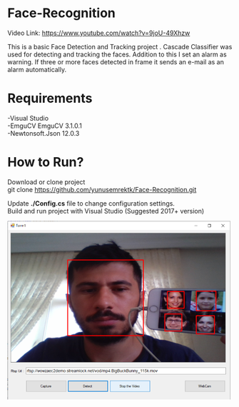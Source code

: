 # Face-Recognition
Video Link: https://www.youtube.com/watch?v=9joU-49Xhzw  

This is a basic Face Detection and Tracking project . Cascade Classifier was used for detecting and tracking the faces. Addition to this I set an alarm as warning. If three or more faces detected in frame it sends an e-mail as an alarm automatically.  
# Requirements
-Visual Studio  
-EmguCV EmguCV 3.1.0.1  
-Newtonsoft.Json 12.0.3


# How to Run?
  Download or clone project  
  git  clone https://github.com/yunusemrektk/Face-Recognition.git        
    
  Update **./Config.cs** file to change configuration settings.  
  Build and run project with Visual Studio (Suggested 2017+ version)
  
  <img src="Face%20Recognition/test.png" width=500>
